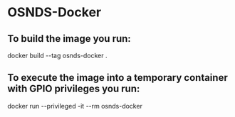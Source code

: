 # OSNDS-Docker
## To build the image you run:
 docker build --tag osnds-docker .
## To execute the image into a temporary container with GPIO privileges you run:
 docker run --privileged -it --rm osnds-docker
